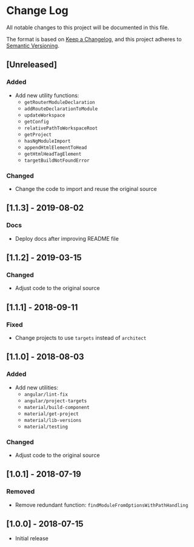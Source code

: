 # Change Log

All notable changes to this project will be documented in this file.

The format is based on [Keep a Changelog](https://keepachangelog.com/en/1.0.0/),
and this project adheres to [Semantic Versioning](https://semver.org/spec/v2.0.0.html).

## [Unreleased]

### Added

- Add new utility functions:
  - `getRouterModuleDeclaration`
  - `addRouteDeclarationToModule`
  - `updateWorkspace`
  - `getConfig`
  - `relativePathToWorkspaceRoot`
  - `getProject`
  - `hasNgModuleImport`
  - `appendHtmlElementToHead`
  - `getHtmlHeadTagElement`
  - `targetBuildNotFoundError`

### Changed

- Change the code to import and reuse the original source

## [1.1.3] - 2019-08-02

### Docs

- Deploy docs after improving README file

## [1.1.2] - 2019-03-15

### Changed

- Adjust code to the original source

## [1.1.1] - 2018-09-11

### Fixed

- Change projects to use `targets` instead of `architect`

## [1.1.0] - 2018-08-03

### Added

- Add new utilities:
  - `angular/lint-fix`
  - `angular/project-targets`
  - `material/build-component`
  - `material/get-project`
  - `material/lib-versions`
  - `material/testing`

### Changed

- Adjust code to the original source

## [1.0.1] - 2018-07-19

### Removed

- Remove redundant function: `findModuleFromOptionsWithPathHandling`

## [1.0.0] - 2018-07-15

- Initial release
